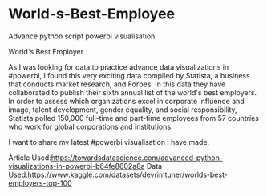 # World-s-Best-Employee
 Advance python script powerbi visualisation.

World's Best Employer

As I was looking for data to practice advance data visualizations in #powerbi, I found this very exciting data complied by Statista, a business that conducts market research, and Forbes. In this data they have collaborated to publish their sixth annual list of the world's best employers. In order to assess which organizations excel in corporate influence and image, talent development, gender equality, and social responsibility, Statista polled 150,000 full-time and part-time employees from 57 countries who work for global corporations and institutions.

I want to share my latest #powerbi visualisation I have made. 

Article Used:https://towardsdatascience.com/advanced-python-visualizations-in-powerbi-b64fe8602a8a
Data Used:https://www.kaggle.com/datasets/devrimtuner/worlds-best-employers-top-100
